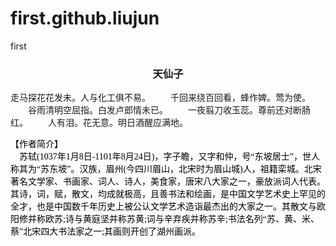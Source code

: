# first.github.liujun
first
<html>
<body>
	<h3 align="center">天仙子 </h3>
<p>
    走马探花花发未。人与化工俱不易。
　　千回来绕百回看，蜂作婢。莺为使。
　　谷雨清明空屈指。白发卢郎情未已。
　　一夜翦刀收玉蕊。尊前还对断肠红。
　　人有泪。花无意。明日酒醒应满地。
</p>

<p style="font-family:verdana;color:black">
	【作者简介】<br/>
　苏轼(1037年1月8日-1101年8月24日)，字子瞻，又字和仲，号“东坡居士”，世人称其为“苏东坡”。汉族，眉州(今四川眉山，北宋时为眉山城)人，祖籍栾城。北宋著名文学家、书画家、词人、诗人，美食家，唐宋八大家之一，豪放派词人代表。其诗，词，赋，散文，均成就极高，且善书法和绘画，是中国文学艺术史上罕见的全才，也是中国数千年历史上被公认文学艺术造诣最杰出的大家之一。其散文与欧阳修并称欧苏;诗与黄庭坚并称苏黄;词与辛弃疾并称苏辛;书法名列“苏、黄、米、蔡”北宋四大书法家之一;其画则开创了湖州画派。</p>
</body>
</html>
